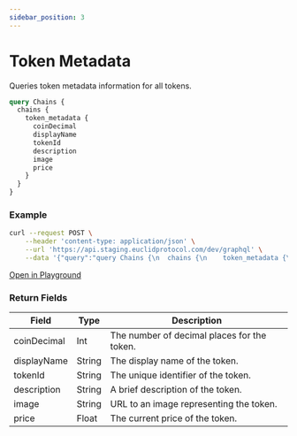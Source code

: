```yaml
---
sidebar_position: 3
---
```


# Token Metadata

Queries token metadata information for all tokens.

```graphql
query Chains {
  chains {
    token_metadata {
      coinDecimal
      displayName
      tokenId
      description
      image
      price
    }
  }
}
```

### Example

```bash
curl --request POST \
    --header 'content-type: application/json' \
    --url 'https://api.staging.euclidprotocol.com/dev/graphql' \
    --data '{"query":"query Chains {\n  chains {\n    token_metadata {\n      coinDecimal\n      displayName\n      tokenId\n      description\n      image\n      price\n    }\n  }\n}"}'
```
[Open in Playground](https://api.staging.euclidprotocol.com/dev/?explorerURLState=N4IgJg9gxgrgtgUwHYBcQC4QEcYIE4CeABAMIAWAhgJZIDORwAOkkUVJTfUy60ShAGtkAfUQoKYCuIbNevKBBoARBFCpwKAG1lyiYKrQAOmigQByFRDrn8hSAJJhrvMAlpQ8VQyioQkz1nUKAHMEAKJDTygwnlYAXx0EpDiQABoQADcKTwoAI003DBAQOKA)

### Return Fields

| Field         | Type   | Description                                     |
|---------------|--------|-------------------------------------------------|
| coinDecimal   | Int    | The number of decimal places for the token.     |
| displayName   | String | The display name of the token.                  |
| tokenId       | String | The unique identifier of the token.             |
| description   | String | A brief description of the token.               |
| image         | String | URL to an image representing the token.         |
| price         | Float  | The current price of the token.                 |
